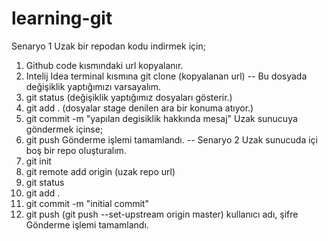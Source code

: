 # learning-git

Senaryo 1
Uzak bir repodan kodu indirmek için;
1. Github code kısmındaki url kopyalanır.
2. Intelij Idea terminal kısmına git clone (kopyalanan url)
--
Bu dosyada değişiklik yaptığımızı varsayalım.
1. git status (değişiklik yaptığımız dosyaları gösterir.)
2. git add . (dosyalar stage denilen ara bir konuma atıyor.)
3. git commit -m "yapılan degisiklik hakkında mesaj"
Uzak sunucuya göndermek içinse;
4. git push
Gönderme işlemi tamamlandı.
--
Senaryo 2
Uzak sunucuda içi boş bir repo oluşturalım.
1. git init
2. git remote add origin (uzak repo url)
3. git status
4. git add .
5. git commit -m "initial commit"
6. git push (git push --set-upstream origin master)
kullanıcı adı, şifre
Gönderme işlemi tamamlandı.
